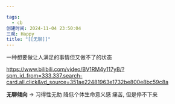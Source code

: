 ```yaml
---

tags:
  - cb
创建时间: 2024-11-04 23:50:04
三观: Happy
title: "[[无聊]]"
---
```


一种想要做让人满足的事情但又做不了的状态

https://www.bilibili.com/video/BV1RM4y117yB/?spm_id_from=333.337.search-card.all.click&vd_source=351ae22481963e1732be800e8bc59c8a


**无聊倾向** -> 习得性无助
降低个体生命意义感 
痛苦, 但是停不下来

